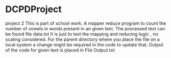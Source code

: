 # DCPDProject
project 2
This is part of school work.
A mapper reduce program to count the number of vowels in words present in an given text.
The processed text can be found file data.txt
It is just to test the mapping and reducing logic , no scaling considered.
For the parent directory where you place the file on a local system a change might be required in the code to update that.
Output of the code for given text is placed in File Output.txt
